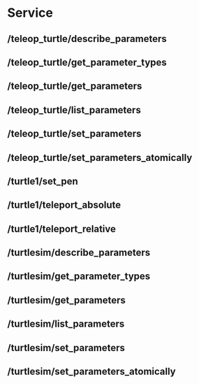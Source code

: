 # Service
## /teleop_turtle/describe_parameters
## /teleop_turtle/get_parameter_types
## /teleop_turtle/get_parameters
## /teleop_turtle/list_parameters
## /teleop_turtle/set_parameters
## /teleop_turtle/set_parameters_atomically
## /turtle1/set_pen
## /turtle1/teleport_absolute
## /turtle1/teleport_relative
## /turtlesim/describe_parameters
## /turtlesim/get_parameter_types
## /turtlesim/get_parameters
## /turtlesim/list_parameters
## /turtlesim/set_parameters
## /turtlesim/set_parameters_atomically